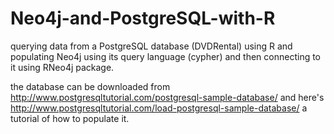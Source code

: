# Neo4j-and-PostgreSQL-with-R
querying data from a PostgreSQL database (DVDRental) using R 
and populating Neo4j using its query language (cypher) 
and then connecting to it using RNeo4j package.

the database can be downloaded from http://www.postgresqltutorial.com/postgresql-sample-database/
and here's http://www.postgresqltutorial.com/load-postgresql-sample-database/ a tutorial of how to populate it. 
